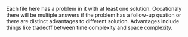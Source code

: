 Each file here has a problem in it with at least one solution. Occationaly there will be multiple answers if the problem has a follow-up quation or there are distinct advantages to different solution. Advantages include things like tradeoff between time complexity and space complexity. 
